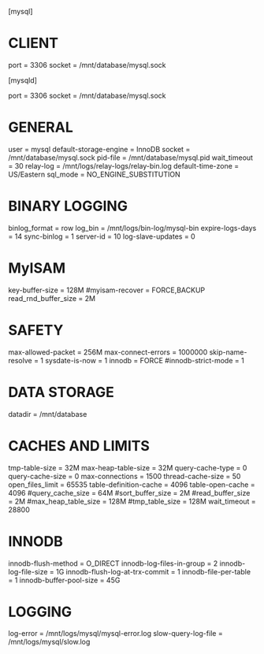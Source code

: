 [mysql]
# CLIENT #
port                           = 3306
socket                         = /mnt/database/mysql.sock


[mysqld]

port                           = 3306
socket                         = /mnt/database/mysql.sock

# GENERAL #
user                           = mysql
default-storage-engine         = InnoDB
socket                         = /mnt/database/mysql.sock
pid-file                       = /mnt/database/mysql.pid
wait_timeout		       = 30
relay-log                      = /mnt/logs/relay-logs/relay-bin.log
default-time-zone              = US/Eastern
sql_mode                       = NO_ENGINE_SUBSTITUTION

# BINARY LOGGING #
binlog_format                  = row
log_bin			       = /mnt/logs/bin-log/mysql-bin
expire-logs-days               = 14
sync-binlog                    = 1
server-id                      = 10
log-slave-updates              = 0

# MyISAM #
key-buffer-size                = 128M
#myisam-recover                = FORCE,BACKUP
read_rnd_buffer_size	       = 2M

# SAFETY #
max-allowed-packet             = 256M
max-connect-errors             = 1000000
skip-name-resolve	       = 1
sysdate-is-now                 = 1
innodb                         = FORCE
#innodb-strict-mode             = 1

# DATA STORAGE #
datadir                        = /mnt/database

# CACHES AND LIMITS #
tmp-table-size                 = 32M
max-heap-table-size            = 32M
query-cache-type               = 0
query-cache-size               = 0
max-connections                = 1500
thread-cache-size              = 50
open_files_limit               = 65535
table-definition-cache         = 4096
table-open-cache               = 4096
#query_cache_size	       = 64M
#sort_buffer_size	       = 2M
#read_buffer_size	       = 2M
#max_heap_table_size	       = 128M
#tmp_table_size		       = 128M
wait_timeout                   = 28800

# INNODB #
innodb-flush-method            = O_DIRECT
innodb-log-files-in-group      = 2
innodb-log-file-size           = 1G
innodb-flush-log-at-trx-commit = 1
innodb-file-per-table          = 1
innodb-buffer-pool-size        = 45G

# LOGGING #
log-error                      = /mnt/logs/mysql/mysql-error.log
slow-query-log-file            = /mnt/logs/mysql/slow.log

